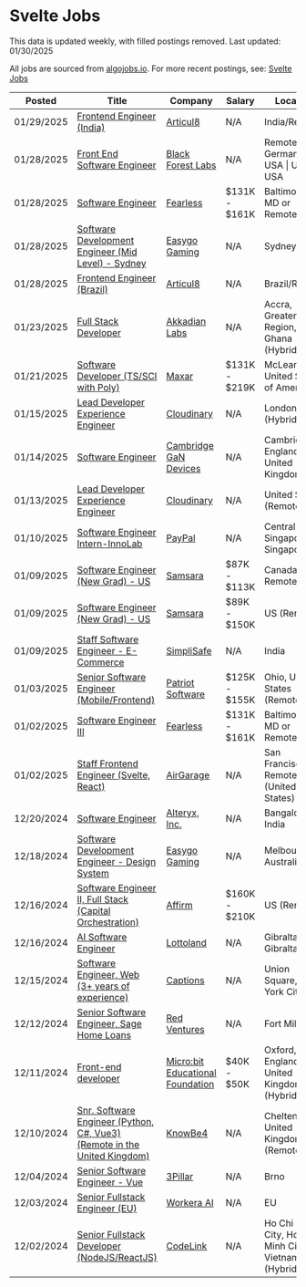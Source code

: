 # Svelte Jobs

This data is updated weekly, with filled postings removed. Last updated: 01/30/2025

All jobs are sourced from [algojobs.io](https://algojobs.io/). For more recent postings, see: [Svelte Jobs](https://algojobs.io/jobs/svelte)

| Posted | Title | Company | Salary | Location |
| --- | --- | --- | --- | --- |
| 01/29/2025 | [Frontend Engineer (India)](https://algojobs.io/jobs/2976890) | [Articul8](https://algojobs.io/company/articul8/) | N/A | India/Remote |
| 01/28/2025 | [Front End Software Engineer](https://algojobs.io/jobs/2973906) | [Black Forest Labs](https://algojobs.io/company/blackforestlabs/) | N/A | Remote \| Germany \| USA \| UK / USA |
| 01/28/2025 | [Software Engineer](https://algojobs.io/jobs/2976155) | [Fearless](https://algojobs.io/company/fearless/) | $131K - $161K | Baltimore, MD or Remote |
| 01/28/2025 | [Software Development Engineer (Mid Level) - Sydney](https://algojobs.io/jobs/2959574) | [Easygo Gaming](https://algojobs.io/company/easygo/) | N/A | Sydney |
| 01/28/2025 | [Frontend Engineer (Brazil)](https://algojobs.io/jobs/2976889) | [Articul8](https://algojobs.io/company/articul8/) | N/A | Brazil/Remote |
| 01/23/2025 | [Full Stack Developer](https://algojobs.io/jobs/2927390) | [Akkadian Labs](https://algojobs.io/company/akkadianlabs/) | N/A | Accra, Greater Accra Region, Ghana (Hybrid) |
| 01/21/2025 | [Software Developer (TS/SCI with Poly)](https://algojobs.io/jobs/2906891) | [Maxar](https://algojobs.io/company/maxar/) | $131K - $219K | McLean, VA, United States of America |
| 01/15/2025 | [Lead Developer Experience Engineer](https://algojobs.io/jobs/2831319) | [Cloudinary](https://algojobs.io/company/cloudinary/) | N/A | London (Hybrid) |
| 01/14/2025 | [Software Engineer](https://algojobs.io/jobs/2830093) | [Cambridge GaN Devices](https://algojobs.io/company/cambridge-gan-devices/) | N/A | Cambridge, England, United Kingdom |
| 01/13/2025 | [Lead Developer Experience Engineer](https://algojobs.io/jobs/2815201) | [Cloudinary](https://algojobs.io/company/cloudinary/) | N/A | United States (Remote) |
| 01/10/2025 | [Software Engineer Intern-InnoLab](https://algojobs.io/jobs/2811305) | [PayPal](https://algojobs.io/company/paypal/) | N/A | Central Singapore, Singapore |
| 01/09/2025 | [Software Engineer (New Grad) - US](https://algojobs.io/jobs/2786630) | [Samsara](https://algojobs.io/company/samsara/) | $87K - $113K | Canada - Remote |
| 01/09/2025 | [Software Engineer (New Grad) - US](https://algojobs.io/jobs/2786629) | [Samsara](https://algojobs.io/company/samsara/) | $89K - $150K | US (Remote) |
| 01/09/2025 | [Staff Software Engineer - E-Commerce](https://algojobs.io/jobs/2784716) | [SimpliSafe](https://algojobs.io/company/simplisafe/) | N/A | India |
| 01/03/2025 | [Senior Software Engineer (Mobile/Frontend)](https://algojobs.io/jobs/2724254) | [Patriot Software](https://algojobs.io/company/patriot-software/) | $125K - $155K | Ohio, United States (Remote) |
| 01/02/2025 | [Software Engineer III](https://algojobs.io/jobs/2713502) | [Fearless](https://algojobs.io/company/fearless/) | $131K - $161K | Baltimore, MD or Remote |
| 01/02/2025 | [Staff Frontend Engineer (Svelte, React)](https://algojobs.io/jobs/2714420) | [AirGarage](https://algojobs.io/company/airgarage/) | N/A | San Francisco or Remote (United States) |
| 12/20/2024 | [Software Engineer](https://algojobs.io/jobs/2655501) | [Alteryx, Inc.](https://algojobs.io/company/alteryx/) | N/A | Bangalore, India |
| 12/18/2024 | [Software Development Engineer - Design System](https://algojobs.io/jobs/2627303) | [Easygo Gaming](https://algojobs.io/company/easygo/) | N/A | Melbourne, Australia |
| 12/16/2024 | [Software Engineer II, Full Stack (Capital Orchestration)](https://algojobs.io/jobs/2600687) | [Affirm](https://algojobs.io/company/affirm/) | $160K - $210K | US (Remote) |
| 12/16/2024 | [AI Software Engineer](https://algojobs.io/jobs/2599890) | [Lottoland](https://algojobs.io/company/lottoland/) | N/A | Gibraltar, Gibraltar |
| 12/15/2024 | [Software Engineer, Web (3+ years of experience)](https://algojobs.io/jobs/2592592) | [Captions](https://algojobs.io/company/captions/) | N/A | Union Square, New York City |
| 12/12/2024 | [Senior Software Engineer, Sage Home Loans](https://algojobs.io/jobs/2574740) | [Red Ventures](https://algojobs.io/company/redventures/) | N/A | Fort Mill, SC |
| 12/11/2024 | [Front-end developer](https://algojobs.io/jobs/2571081) | [Micro:bit Educational Foundation](https://algojobs.io/company/micro-bit-educational-foundation/) | $40K - $50K | Oxford, England, United Kingdom (Hybrid) |
| 12/10/2024 | [Snr. Software Engineer (Python, C#, Vue3) (Remote in the United Kingdom)](https://algojobs.io/jobs/2548792) | [KnowBe4](https://algojobs.io/company/knowbe4/) | N/A | Cheltenham, United Kingdom (Remote) |
| 12/04/2024 | [Senior Software Engineer - Vue](https://algojobs.io/jobs/2491225) | [3Pillar](https://algojobs.io/company/3pillarglobal/) | N/A | Brno |
| 12/03/2024 | [Senior Fullstack Engineer (EU)](https://algojobs.io/jobs/2477231) | [Workera AI](https://algojobs.io/company/workera/) | N/A | EU |
| 12/02/2024 | [Senior Fullstack Developer (NodeJS/ReactJS)](https://algojobs.io/jobs/2461029) | [CodeLink](https://algojobs.io/company/codelink/) | N/A | Ho Chi Minh City, Ho Chi Minh City, Vietnam (Hybrid) |